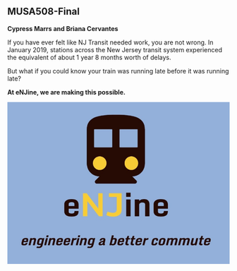 
## MUSA508-Final

**Cypress Marrs and Briana Cervantes**

If you have ever felt like NJ Transit needed work, you are not wrong. In January 2019, stations across the New Jersey transit system experienced the equivalent of about 1 year 8 months worth of delays.

But what if you could know your train was running late before it was running late?

**At eNJine, we are making this possible.**


![eNJine logo](https://raw.githubusercontent.com/bri-ne/MUSA508-Final/main/otherimagesMD/enjine.jpg)
